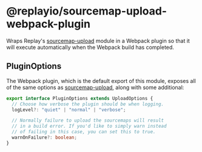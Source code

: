 # @replayio/sourcemap-upload-webpack-plugin

Wraps Replay's [sourcemap-upload][1] module in a Webpack plugin so that it
will execute automatically when the Webpack build has completed.

## PluginOptions

The Webpack plugin, which is the default export of this module, exposes all of
the same options as [sourcemap-upload][1], along with some additional:

```typescript
export interface PluginOptions extends UploadOptions {
  // Choose how verbose the plugin should be when logging.
  logLevel?: "quiet" | "normal" | "verbose";

  // Normally failure to upload the sourcemaps will result
  // in a build error. If you'd like to simply warn instead
  // of failing in this case, you can set this to true.
  warnOnFailure?: boolean;
}
```

[1]: ../sourcemap-upload
